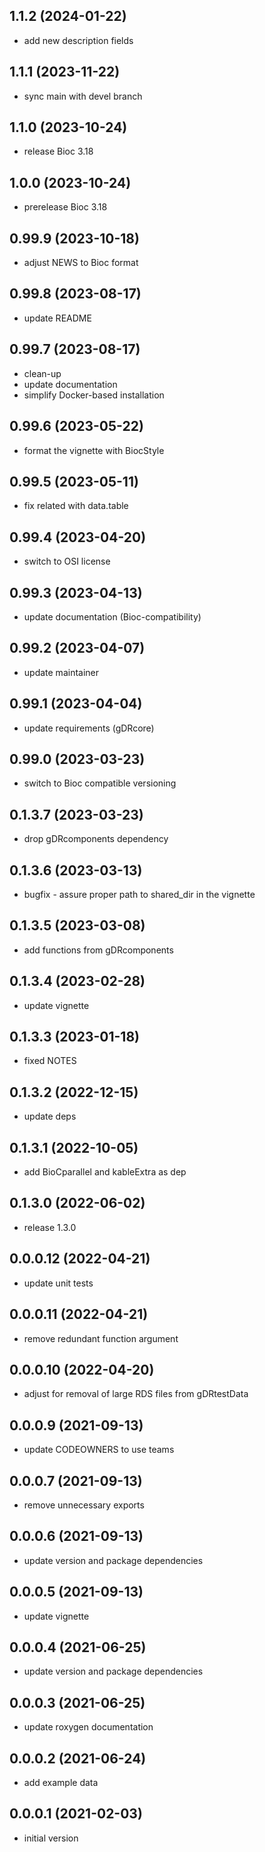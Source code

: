 ## 1.1.2 (2024-01-22)
- add new description fields

## 1.1.1 (2023-11-22)
- sync main with devel branch

## 1.1.0 (2023-10-24)
- release Bioc 3.18

## 1.0.0 (2023-10-24)
- prerelease Bioc 3.18

## 0.99.9 (2023-10-18)
- adjust NEWS to Bioc format

## 0.99.8 (2023-08-17)
- update README 

## 0.99.7 (2023-08-17)
- clean-up
- update documentation
- simplify Docker-based installation

## 0.99.6 (2023-05-22)
- format the vignette with BiocStyle

## 0.99.5 (2023-05-11)
- fix related with data.table

## 0.99.4 (2023-04-20)
- switch to OSI license

## 0.99.3 (2023-04-13)
- update documentation (Bioc-compatibility)

## 0.99.2 (2023-04-07)
- update maintainer

## 0.99.1 (2023-04-04)
- update requirements (gDRcore)

## 0.99.0 (2023-03-23)
- switch to Bioc compatible versioning

## 0.1.3.7 (2023-03-23)
- drop gDRcomponents dependency

## 0.1.3.6 (2023-03-13)
- bugfix - assure proper path to shared_dir in the vignette

## 0.1.3.5 (2023-03-08)
- add functions from gDRcomponents

## 0.1.3.4 (2023-02-28)
- update vignette

## 0.1.3.3 (2023-01-18)
- fixed NOTES

## 0.1.3.2 (2022-12-15)
- update deps

## 0.1.3.1 (2022-10-05)
- add BioCparallel and kableExtra as dep

## 0.1.3.0 (2022-06-02)
- release 1.3.0

## 0.0.0.12 (2022-04-21)
- update unit tests

## 0.0.0.11 (2022-04-21)
- remove redundant function argument

## 0.0.0.10 (2022-04-20)
- adjust for removal of large RDS files from gDRtestData

## 0.0.0.9 (2021-09-13)
- update CODEOWNERS to use teams

## 0.0.0.7 (2021-09-13)
- remove unnecessary exports

## 0.0.0.6 (2021-09-13)
- update version and package dependencies

## 0.0.0.5 (2021-09-13)
- update vignette

## 0.0.0.4 (2021-06-25)
- update version and package dependencies

## 0.0.0.3 (2021-06-25)
- update roxygen documentation

## 0.0.0.2 (2021-06-24)
- add example data

## 0.0.0.1 (2021-02-03)
- initial version
